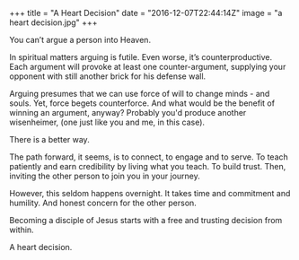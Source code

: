 +++
title = "A Heart Decision"
date = "2016-12-07T22:44:14Z"
image = "a heart decision.jpg"
+++

You can’t argue a person into Heaven.

In spiritual matters arguing is futile. Even worse, it’s counterproductive. 
Each argument will provoke at least one counter-argument, supplying your opponent 
with still another brick for his defense wall.

Arguing presumes that we can use force of will to change minds - and souls. 
Yet, force begets counterforce. And what would be the benefit of winning an 
argument, anyway? Probably you'd produce another wisenheimer, (one just like you and me, in this case).

There is a better way.

The path forward, it seems, is to connect, to engage and to serve. To teach patiently and
earn credibility by living what you teach. To build trust. Then, inviting the other person to join you in 
your journey. 

However, this seldom happens overnight. It takes time and commitment and humility. And honest
concern for the other person.

Becoming a disciple of Jesus starts with a free and trusting decision from within. 

A heart decision.
